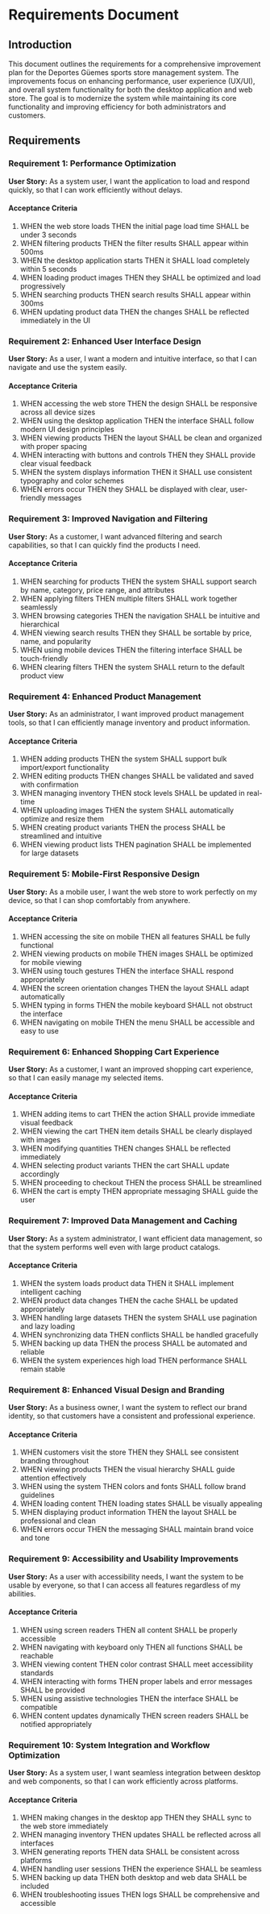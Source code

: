 # Requirements Document

## Introduction

This document outlines the requirements for a comprehensive improvement plan for the Deportes Güemes sports store management system. The improvements focus on enhancing performance, user experience (UX/UI), and overall system functionality for both the desktop application and web store. The goal is to modernize the system while maintaining its core functionality and improving efficiency for both administrators and customers.

## Requirements

### Requirement 1: Performance Optimization

**User Story:** As a system user, I want the application to load and respond quickly, so that I can work efficiently without delays.

#### Acceptance Criteria

1. WHEN the web store loads THEN the initial page load time SHALL be under 3 seconds
2. WHEN filtering products THEN the filter results SHALL appear within 500ms
3. WHEN the desktop application starts THEN it SHALL load completely within 5 seconds
4. WHEN loading product images THEN they SHALL be optimized and load progressively
5. WHEN searching products THEN search results SHALL appear within 300ms
6. WHEN updating product data THEN the changes SHALL be reflected immediately in the UI

### Requirement 2: Enhanced User Interface Design

**User Story:** As a user, I want a modern and intuitive interface, so that I can navigate and use the system easily.

#### Acceptance Criteria

1. WHEN accessing the web store THEN the design SHALL be responsive across all device sizes
2. WHEN using the desktop application THEN the interface SHALL follow modern UI design principles
3. WHEN viewing products THEN the layout SHALL be clean and organized with proper spacing
4. WHEN interacting with buttons and controls THEN they SHALL provide clear visual feedback
5. WHEN the system displays information THEN it SHALL use consistent typography and color schemes
6. WHEN errors occur THEN they SHALL be displayed with clear, user-friendly messages

### Requirement 3: Improved Navigation and Filtering

**User Story:** As a customer, I want advanced filtering and search capabilities, so that I can quickly find the products I need.

#### Acceptance Criteria

1. WHEN searching for products THEN the system SHALL support search by name, category, price range, and attributes
2. WHEN applying filters THEN multiple filters SHALL work together seamlessly
3. WHEN browsing categories THEN the navigation SHALL be intuitive and hierarchical
4. WHEN viewing search results THEN they SHALL be sortable by price, name, and popularity
5. WHEN using mobile devices THEN the filtering interface SHALL be touch-friendly
6. WHEN clearing filters THEN the system SHALL return to the default product view

### Requirement 4: Enhanced Product Management

**User Story:** As an administrator, I want improved product management tools, so that I can efficiently manage inventory and product information.

#### Acceptance Criteria

1. WHEN adding products THEN the system SHALL support bulk import/export functionality
2. WHEN editing products THEN changes SHALL be validated and saved with confirmation
3. WHEN managing inventory THEN stock levels SHALL be updated in real-time
4. WHEN uploading images THEN the system SHALL automatically optimize and resize them
5. WHEN creating product variants THEN the process SHALL be streamlined and intuitive
6. WHEN viewing product lists THEN pagination SHALL be implemented for large datasets

### Requirement 5: Mobile-First Responsive Design

**User Story:** As a mobile user, I want the web store to work perfectly on my device, so that I can shop comfortably from anywhere.

#### Acceptance Criteria

1. WHEN accessing the site on mobile THEN all features SHALL be fully functional
2. WHEN viewing products on mobile THEN images SHALL be optimized for mobile viewing
3. WHEN using touch gestures THEN the interface SHALL respond appropriately
4. WHEN the screen orientation changes THEN the layout SHALL adapt automatically
5. WHEN typing in forms THEN the mobile keyboard SHALL not obstruct the interface
6. WHEN navigating on mobile THEN the menu SHALL be accessible and easy to use

### Requirement 6: Enhanced Shopping Cart Experience

**User Story:** As a customer, I want an improved shopping cart experience, so that I can easily manage my selected items.

#### Acceptance Criteria

1. WHEN adding items to cart THEN the action SHALL provide immediate visual feedback
2. WHEN viewing the cart THEN item details SHALL be clearly displayed with images
3. WHEN modifying quantities THEN changes SHALL be reflected immediately
4. WHEN selecting product variants THEN the cart SHALL update accordingly
5. WHEN proceeding to checkout THEN the process SHALL be streamlined
6. WHEN the cart is empty THEN appropriate messaging SHALL guide the user

### Requirement 7: Improved Data Management and Caching

**User Story:** As a system administrator, I want efficient data management, so that the system performs well even with large product catalogs.

#### Acceptance Criteria

1. WHEN the system loads product data THEN it SHALL implement intelligent caching
2. WHEN product data changes THEN the cache SHALL be updated appropriately
3. WHEN handling large datasets THEN the system SHALL use pagination and lazy loading
4. WHEN synchronizing data THEN conflicts SHALL be handled gracefully
5. WHEN backing up data THEN the process SHALL be automated and reliable
6. WHEN the system experiences high load THEN performance SHALL remain stable

### Requirement 8: Enhanced Visual Design and Branding

**User Story:** As a business owner, I want the system to reflect our brand identity, so that customers have a consistent and professional experience.

#### Acceptance Criteria

1. WHEN customers visit the store THEN they SHALL see consistent branding throughout
2. WHEN viewing products THEN the visual hierarchy SHALL guide attention effectively
3. WHEN using the system THEN colors and fonts SHALL follow brand guidelines
4. WHEN loading content THEN loading states SHALL be visually appealing
5. WHEN displaying product information THEN the layout SHALL be professional and clean
6. WHEN errors occur THEN the messaging SHALL maintain brand voice and tone

### Requirement 9: Accessibility and Usability Improvements

**User Story:** As a user with accessibility needs, I want the system to be usable by everyone, so that I can access all features regardless of my abilities.

#### Acceptance Criteria

1. WHEN using screen readers THEN all content SHALL be properly accessible
2. WHEN navigating with keyboard only THEN all functions SHALL be reachable
3. WHEN viewing content THEN color contrast SHALL meet accessibility standards
4. WHEN interacting with forms THEN proper labels and error messages SHALL be provided
5. WHEN using assistive technologies THEN the interface SHALL be compatible
6. WHEN content updates dynamically THEN screen readers SHALL be notified appropriately

### Requirement 10: System Integration and Workflow Optimization

**User Story:** As a system user, I want seamless integration between desktop and web components, so that I can work efficiently across platforms.

#### Acceptance Criteria

1. WHEN making changes in the desktop app THEN they SHALL sync to the web store immediately
2. WHEN managing inventory THEN updates SHALL be reflected across all interfaces
3. WHEN generating reports THEN data SHALL be consistent across platforms
4. WHEN handling user sessions THEN the experience SHALL be seamless
5. WHEN backing up data THEN both desktop and web data SHALL be included
6. WHEN troubleshooting issues THEN logs SHALL be comprehensive and accessible